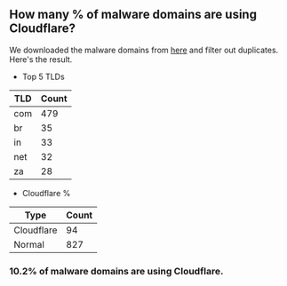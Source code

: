## How many % of malware domains are using Cloudflare?


We downloaded the malware domains from [here](https://urlhaus.abuse.ch) and filter out duplicates.
Here's the result.


[//]: # (start replacement)


- Top 5 TLDs

| TLD | Count |
| --- | --- |
| com | 479 |
| br | 35 |
| in | 33 |
| net | 32 |
| za | 28 |


- Cloudflare %

| Type | Count |
| --- | --- |
| Cloudflare | 94 |
| Normal | 827 |


### 10.2% of malware domains are using Cloudflare.